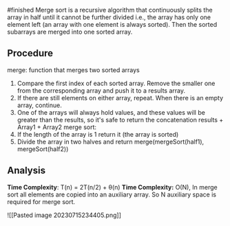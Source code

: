 #finished
Merge sort is a recursive algorithm that continuously splits the array in half until it cannot be further divided i.e., the array has only one element left (an array with one element is always sorted). Then the sorted subarrays are merged into one sorted array.

## Procedure
merge: function that merges two sorted arrays
1. Compare the first index of each sorted array. Remove the smaller one from the corresponding array and push it to a results array.
2. If there are still elements on either array, repeat. When there is an empty array, continue.
3. One of the arrays will always hold values, and these values will be greater than the results, so it's safe to return the concatenation results + Array1 + Array2
merge sort:
1. If the length of the array is 1 return it (the array is sorted)
2. Divide the array in two halves and return merge(mergeSort(half1), mergeSort(half2))

## Analysis
**Time Complexity**: T(n) = 2T(n/2) + θ(n)
**Time Complexity:** O(N), In merge sort all elements are copied into an auxiliary array. So N auxiliary space is required for merge sort.

![[Pasted image 20230715234405.png]]
